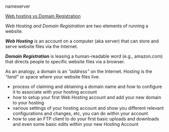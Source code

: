 nameserver

[Web hosting vs Domain Registration](https://www.shivarweb.com/12970/web-hosting-vs-domain-registration/)  

*Web Hosting and Domain Registration* are two elements of running a website. 

***Web Hosting*** is an account on a computer (aka server) that can store and serve website files via the Internet.

***Domain Registration*** is leasing a human-readable word (e.g., amazon.com) that directs people to specific website files via a browser.

As an analogy, a domain is an *“address”* on the Internet. Hosting is the *“land”* or space where your website files live.

- process of claiming and obtaining a domain name and how to configure it to associate with your hosting account
- how to setup your first Web Hosting account and add your new domain to your hosting
- various settings of your hosting account and show you different relevant configurations and changes, etc, you can do within your account
- how to use an FTP client to do your first basic uploads and downloads and even some basic edits within your new Hosting Account